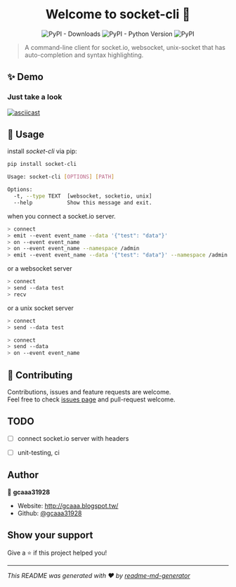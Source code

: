 <h1 align="center">Welcome to socket-cli 👋</h1>
<p align="center">
  <img alt="PyPI - Downloads" src="https://img.shields.io/pypi/dw/socket-cli">
  <img alt="PyPI - Python Version" src="https://img.shields.io/pypi/pyversions/socket-cli?style=flat-square">
  <img alt="PyPI" src="https://img.shields.io/pypi/v/socket-cli">
</p>

> A command-line client for socket.io, websocket, unix-socket that has auto-completion and syntax highlighting.

## ✨ Demo

### Just take a look
[![asciicast](https://asciinema.org/a/GgXCsrUEhlY98xxlrhIQcRpNj.svg)](https://asciinema.org/a/GgXCsrUEhlY98xxlrhIQcRpNj?speed=2)

## 🚀 Usage

install *socket-cli* via pip:

```bash
pip install socket-cli
```
```bash
Usage: socket-cli [OPTIONS] [PATH]

Options:
  -t, --type TEXT  [websocket, socketio, unix]
  --help           Show this message and exit.
````

when you connect a socket.io server.
```bash
> connect
> emit --event event_name --data '{"test": "data"}'
> on --event event_name
> on --event event_name --namespace /admin
> emit --event event_name --data '{"test": "data"}' --namespace /admin
```
or a websocket server
```bash
> connect
> send --data test
> recv 
```
or a unix socket server
```bash
> connect
> send --data test
```

```bash
> connect
> send --data 
> on --event event_name
```

## 🤝 Contributing

Contributions, issues and feature requests are welcome.<br />
Feel free to check [issues page](https://github.com/gcaaa31928/socket-cli/issues) and pull-request welcome.


## TODO
- [ ] connect socket.io server with headers
- [ ] unit-testing, ci


## Author

👤 **gcaaa31928**

* Website: http://gcaaa.blogspot.tw/
* Github: [@gcaaa31928](https://github.com/gcaaa31928)

## Show your support

Give a ⭐️ if this project helped you!

***
_This README was generated with ❤️ by [readme-md-generator](https://github.com/kefranabg/readme-md-generator)_

